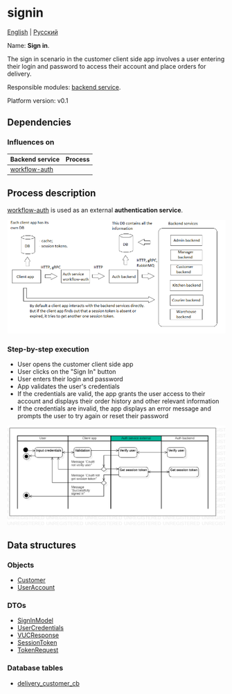 # signin

[English](signin.md) | [Русский](signin.ru.md)

Name: **Sign in**.

The sign in scenario in the customer client side app involves a user entering their login and password to access their account and place orders for delivery.

Responsible modules: [backend service](../../backend/authbackend.md).

Platform version: v0.1

## Dependencies

### Influences on

| Backend service | Process |
| --- | ---- |
| [workflow-auth](https://github.com/alexeysp11/workflow-auth) | |

## Process description

[workflow-auth](https://github.com/alexeysp11/workflow-auth) is used as an external **authentication service**.

![authentication](../../img/authentication.png)

### Step-by-step execution

- User opens the customer client side app
- User clicks on the "Sign In" button
- User enters their login and password
- App validates the user's credentials
- If the credentials are valid, the app grants the user access to their account and displays their order history and other relevant information
- If the credentials are invalid, the app displays an error message and prompts the user to try again or reset their password

![flowchart-signin](https://github.com/alexeysp11/workflow-auth/raw/main/docs/img/flowchart-signin.png)

## Data structures

### Objects 

- [Customer](https://github.com/alexeysp11/workflow-lib/blob/main/src/Models/Business/Customers/Customer.cs)
- [UserAccount](https://github.com/alexeysp11/workflow-lib/blob/main/src/Models/Business/InformationSystem/UserAccount.cs)

### DTOs 

- [SignInModel](https://github.com/alexeysp11/workflow-auth/blob/main/models/NetworkParameters/SignInModel.cs)
- [UserCredentials](https://github.com/alexeysp11/workflow-auth/blob/main/models/NetworkParameters/UserCredentials.cs)
- [VUCResponse](https://github.com/alexeysp11/workflow-auth/blob/main/models/NetworkParameters/VUCResponse.cs)
- [SessionToken](https://github.com/alexeysp11/workflow-auth/blob/main/models/NetworkParameters/SessionToken.cs)
- [TokenRequest](https://github.com/alexeysp11/workflow-auth/blob/main/models/NetworkParameters/TokenRequest.cs)

### Database tables

- [delivery_customer_cb](../../dbtables/customer/delivery_customer_cb.md)
